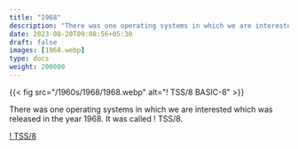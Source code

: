 ```yaml
---
title: "1968"
description: "There was one operating systems in which we are interested which was released in the year 1968. It was called ! TSS/8."
date: 2023-08-20T09:08:56+05:30
draft: false
images: [1968.webp]
type: docs
weight: 200000
---
```


{{< fig src="/1960s/1968/1968.webp" alt="! TSS/8 BASIC-8" >}}

There was one operating systems in which we are interested which was released in the year 1968. It was called ! TSS/8.

<section class="section section-sm">
  <div class="container">
    <div class="row justify-content-center text-center">
      <div class="col-lg-5">
        <p><a class="btn btn-primary btn-lg px-4 mb-1" href="tss8/" role="button">! TSS/8</a></p>
      </div>
    </div>
  </div>
</section>
